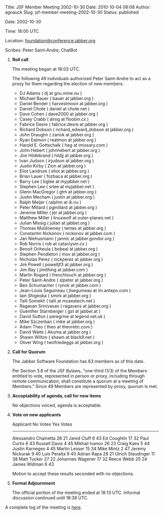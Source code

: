 Title: JSF Member Meeting 2002-10-30
Date: 2010-10-04 08:08
Author: agnauck
Slug: jsf-member-meeting-2002-10-30
Status: published

Date: 2002-10-30  
  
Time: 18:00 UTC  
  
Location: foundation@conference.jabber.org  
  
Scribes: Peter Saint-Andre, ChatBot

1.  **Roll call**

    The meeting began at 18:03 UTC.

    The following 49 individuals authorized Peter Saint-Andre to act as
    a proxy for them regarding the election of new members:

    -   DJ Adams ( dj at gnu.mine.nu )
    -   Michael Bauer ( bauer at jabber.org )
    -   Daniel Bender ( harvestmoon at jabber.org )
    -   Daniel Chote ( daniel at chote.net )
    -   Dave Cohen ( dave2000 at jabber.org )
    -   Casey Crabb ( airog at floobin.cx )
    -   Fabrice Desre ( fabrice.desre at jabber.org )
    -   Richard Dobson ( richard\_edward\_dobson at jabber.org )
    -   John Draughn ( zariok at jabber.org )
    -   Ryan Eatmon ( reatmon at jabber.org )
    -   Harold E. Gottschalk ( heg at imissary.com )
    -   John Hebert ( johnhebert at jabber.org )
    -   Joe Hildebrand ( hildjj at jabber.org )
    -   Ivan Judson ( irjudson at jabber.org )
    -   Justin Kirby ( Zion at jabber.org )
    -   Eliot Landrum ( eliot at jabber.org )
    -   Brian Lauer ( fozbaca at jabber.org )
    -   Barry Lee ( bglee at myjabber.net )
    -   Stephen Lee ( srlee at myjabber.net )
    -   Glenn MacGregor ( gtm at jabber.org )
    -   Justin Mecham ( justin at jabber.org )
    -   Ralph Meijer ( ralphm at ik.nu )
    -   Peter Millard ( pgmillard at jabber.org )
    -   Jeremie Miller ( jer at jabber.org )
    -   Matthew Miller ( linuxwolf at outer-planes.net )
    -   Julian Missig ( julian at jabber.org )
    -   Thomas Muldowney ( temas at jabber.org )
    -   Constantin Nickonov ( nickonov at jabber.com )
    -   Jan Niehusmann ( jannic at jabber.gondor.org )
    -   Rob Norris ( rob at cataclysm.cx )
    -   Benoit Oriheula ( bobeal at jabber.org )
    -   Stephen Pendleton ( mov at jabber.org )
    -   Nicholas Perez ( nickperez at jabber.org )
    -   Jim Powell ( powelljf3 at jabber.org )
    -   Jim Ray ( jimithing at jabber.com )
    -   Martin Rogard ( frenchtouch at jabber.org )
    -   Peter Saint-Andre ( stpeter at jabber.org )
    -   Ben Schumacher ( rynok at jabber.com )
    -   Jean-Louis Seguineau ( jlseguineau at im.antepo.com )
    -   Iain Shigeoka ( smirk at jabber.org )
    -   Talli Somekh ( talli at museatech.net )
    -   Ragavan Srinivasan ( ragavans at jabber.org )
    -   Guenther Starnberger ( gst at jabber.at )
    -   David Sutton ( peregrine at legend.net.uk )
    -   Mike Szczerban ( mike at jabber.org )
    -   Adam Theo ( theo at theoretic.com )
    -   David Waite ( Akuma at jabber.org )
    -   Shawn Wilton ( shawn at black9.net )
    -   Oliver Wing ( twofriedeggs at jabber.org )

2.  **Call for Quorum**

    The Jabber Software Foundation has 63 members as of this date.

    Per Section 3.8 of the JSF Bylaws, "one-third (1/3) of the Members
    entitled to vote, represented in person or proxy, including through
    remote communication, shall constitute a quorum at a meeting of
    Members." Since 49 Members are represented by proxy, quorum is met.

3.  **Acceptability of agenda, call for new items**

    No objections voiced, agenda is acceptable.

4.  **Vote on new applicants**

      Applicant              No Votes   Yes Votes
      ---------------------- ---------- -----------
      Alessandro Chainetta   28         21
      Jared Cluff            6          43
      Ed Coughlin            17         32
      Paul Curtis            6          43
      Russell Davis          4          45
      Mikhail Ivanov         26         23
      Craig Kaes             5          44
      Justin Karneges        4          45
      Martin Lesser          15         34
      Mike Mintz             2          47
      Jeremy Nickurak        9          40
      Luis Peralta           9          40
      Adrian Rapa            28         21
      Ulrich Staudinger      11         38
      Matt Tucker            27         22
      Johannes Wagener       17         32
      Reece Webb             25         24
      James Widman           6          43

    Motion to accept these results seconded with no objections.

5.  **Formal Adjournment**

    The official portion of the meeting ended at 18:13 UTC. Informal
    discussion continued until 18:38 UTC.

A complete log of the meeting is
[here](http://www.jabber.org/chatbot/logs/conference.jabber.org/foundation/2002-10-30.html).
